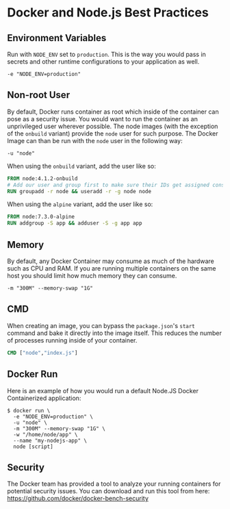 # Docker and Node.js Best Practices

## Environment Variables

Run with `NODE_ENV` set to `production`. This is the way you would pass in secrets and other runtime configurations to your application as well.

```
-e "NODE_ENV=production"
```

## Non-root User

By default, Docker runs container as root which inside of the container can pose as a security issue. You would want to run the container as an unprivileged user wherever possible. The node images (with the exception of the `onbuild` variant) provide the `node` user for such purpose. The Docker Image can than be run with the `node` user in the following way:

```
-u "node"
```
When using the `onbuild` variant, add the user like so:

```Dockerfile
FROM node:4.1.2-onbuild
# Add our user and group first to make sure their IDs get assigned consistently
RUN groupadd -r node && useradd -r -g node node
```

When using the `alpine` variant, add the user like so:

```Dockerfile
FROM node:7.3.0-alpine
RUN addgroup -S app && adduser -S -g app app 
```

## Memory

By default, any Docker Container may consume as much of the hardware such as CPU and RAM. If you are running multiple containers on the same host you should limit how much memory they can consume.     

```
-m "300M" --memory-swap "1G"
```

## CMD

When creating an image, you can bypass the `package.json`'s `start` command and bake it directly into the image itself. This reduces the number of processes running inside of your container.

```Dockerfile
CMD ["node","index.js"]
```

## Docker Run

Here is an example of how you would run a default Node.JS Docker Containerized application:

```
$ docker run \
  -e "NODE_ENV=production" \
  -u "node" \
  -m "300M" --memory-swap "1G" \
  -w "/home/node/app" \
  --name "my-nodejs-app" \
  node [script]
```

## Security

The Docker team has provided a tool to analyze your running containers for potential security issues. You can download and run this tool from here: https://github.com/docker/docker-bench-security
